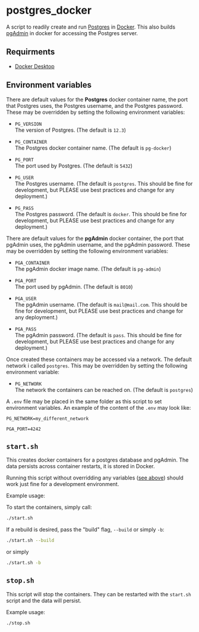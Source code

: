 # postgres_docker

A script to readily create and run [Postgres](https://www.postgresql.org/) in [Docker](docker.com). This also builds [pgAdmin](pgadmin.org) in docker for accessing the Postgres server.

## Requirments

  - [Docker Desktop](https://www.docker.com/products/docker-desktop)

## Environment variables

  There are default values for the **Postgres** docker container name, the port that Postgres uses, the Postgres username, and the Postgres password. These may be overridden by setting the following environment variables:

  - `PG_VERSION`\
    The version of Postgres. (The default is `12.3`)

  - `PG_CONTAINER`\
    The Postgres docker container name. (The default is `pg-docker`)

  - `PG_PORT`\
    The port used by Postgres. (The default is `5432`)

  - `PG_USER`\
    The Postgres username. (The default is `postgres`. This should be fine for development, but PLEASE use best practices and change for any deployment.)

  - `PG_PASS`\
    The Postgres password. (The default is `docker`. This should be fine for development, but PLEASE use best practices and change for any deployment.)

  There are default values for the **pgAdmin** docker container, the port that pgAdmin uses, the pgAdmin username, and the pgAdmin password. These may be overridden by setting the following environment variables:

  - `PGA_CONTAINER`\
    The pgAdmin docker image name. (The default is `pg-admin`)

  - `PGA_PORT`\
    The port used by pgAdmin. (The default is `8010`)

  - `PGA_USER`\
    The pgAdmin username. (The default is `mail@mail.com`. This should be fine for development, but PLEASE use best practices and change for any deployment.)

  - `PGA_PASS`\
    The pgAdmin password. (The default is `pass`. This should be fine for development, but PLEASE use best practices and change for any deployment.)

  Once created these containers may be accessed via a network. The default network i called `postgres`. This may be overridden by setting the following environment variable:

  - `PG_NETWORK`\
    The network the containers can be reached on. (The default is `postgres`)

  A `.env` file may be placed in the same folder as this script to set environment variables. An example of the content of the `.env` may look like:

  ```.env
  PG_NETWORK=my_different_network

  PGA_PORT=4242
  ```

## `start.sh`

  This creates docker containers for a postgres database and pgAdmin. The data persists across container restarts, it is stored in Docker.

  Running this script without overridding any variables ([see above](#environment-variables)) should work just fine for a development environment.

  Example usage:

  To start the containers, simply call:

  ```bash
  ./start.sh
  ```

  If a rebuild is desired, pass the "build" flag, `--build` or simply `-b`:

  ```bash
  ./start.sh --build
  ```

  or simply

  ```bash
  ./start.sh -b
  ```

## `stop.sh`

  This script will stop the containers. They can be restarted with the `start.sh` script and the data will persist.

  Example usage:

  ```bash
  ./stop.sh
  ```
